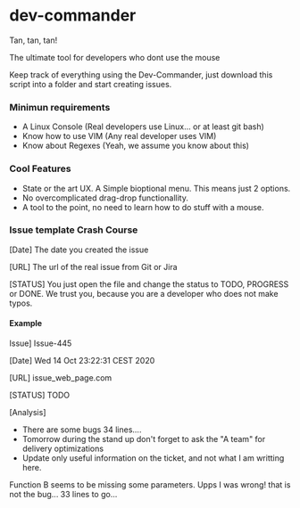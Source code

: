 # dev-commander

Tan, tan, tan!

The ultimate tool for developers who dont use the mouse

Keep track of everything using the Dev-Commander, just download this script into a folder and start creating issues.

### Minimun requirements

- A Linux Console (Real developers use Linux... or at least git bash)
- Know how to use VIM (Any real developer uses VIM)
- Know about Regexes (Yeah, we assume you know about this) 

###  Cool Features

- State or the art UX. A Simple bioptional menu. This means just 2 options.
- No overcomplicated drag-drop functionallity.
- A tool to the point, no need to learn how to do stuff with a mouse.

### Issue template Crash Course

[Date] The date you created the issue 

[URL] The url of the real issue from Git or Jira

[STATUS] You just open the file and change the status to TODO, PROGRESS or DONE. We trust you, because you are a developer who does not make typos. 

#### Example

Issue] Issue-445

[Date] Wed 14 Oct 23:22:31 CEST 2020

[URL] issue_web_page.com

[STATUS] TODO

[Analysis]

- There are some bugs 34 lines....
- Tomorrow during the stand up don't forget to ask the "A team" for delivery optimizations
- Update only useful information on the ticket, and not what I am writting here.


Function  B seems to be missing some parameters. Upps I was wrong! that is not the bug... 33 lines to go...

